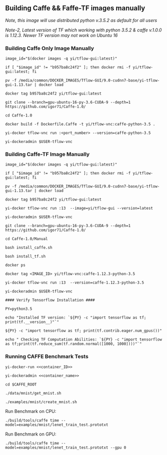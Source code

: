 ## Building Caffe && Faffe-TF images manually

*Note, this image will use distributed python v.3.5.2 as default for all users*

*Note-2, Latest version of TF which working with python 3.5.2 & caffe v.1.0.0 is 1.12.3. Newer TF version may not work on Ubuntu 16*

### Building Caffe Only Image Manually

```
image_id="$(docker images -q yi/tflow-gui:latest)"

if [ "$image_id" != "b957ba8c24f2" ]; then docker rmi -f yi/tflow-gui:latest; fi

pv -f /media/common/DOCKER_IMAGES/Tflow-GUI/9.0-cudnn7-base/yi-tflow-gui-1.13.tar | docker load

docker tag b957ba8c24f2 yi/tflow-gui:latest

git clone --branch=gpu-ubuntu-16-py-3.6-CUDA-9 --depth=1 https://github.com/igor71/Caffe-1.0/

cd Caffe-1.0

docker build -f Dockerfile.Caffe -t yi/tflow-vnc:caffe-python-3.5 .

yi-docker tflow-vnc run :<port_number> --version=caffe-python-3.5

yi-dockeradmin $USER-tflow-vnc
```

### Building Caffe-TF Image Manually

```
image_id="$(docker images -q yi/tflow-gui:latest)"

if [ "$image_id" != "b957ba8c24f2" ]; then docker rmi -f yi/tflow-gui:latest; fi

pv -f /media/common/DOCKER_IMAGES/Tflow-GUI/9.0-cudnn7-base/yi-tflow-gui-1.13.tar | docker load

docker tag b957ba8c24f2 yi/tflow-gui:latest

yi-docker tflow-vnc run :13  --image=yi/tflow-gui --version=latest

yi-dockeradmin $USER-tflow-vnc

git clone --branch=gpu-ubuntu-16-py-3.6-CUDA-9 --depth=1 https://github.com/igor71/Caffe-1.0/

cd Caffe-1.0/Manual

bash install_caffe.sh

bash install_tf.sh

docker ps

docker tag <IMAGE_ID> yi/tflow-vnc:caffe-1.12.3-python-3.5

yi-docker tflow-vnc run :13  --version=caffe-1.12.3-python-3.5

yi-dockeradmin $USER-tflow-vnc

#### Verify Tensorflow Installation ####

PY=python3.5

echo "Installed TF version: `${PY} -c "import tensorflow as tf; print(tf.__version__)"`"

${PY} -c "import tensorflow as tf; print(tf.contrib.eager.num_gpus())"

echo " Checking TF Computation Abilities: `${PY} -c "import tensorflow as tf;print(tf.reduce_sum(tf.random.normal([1000, 1000])))"`"
```

### Running CAFFE Benchmark Tests
```
yi-docker-run <<container_ID>>

yi-dockeradmin <<container_name>>

cd $CAFFE_ROOT

./data/mnist/get_mnist.sh

./examples/mnist/create_mnist.sh
```
Run Benchmark on CPU:

`./build/tools/caffe time --model=examples/mnist/lenet_train_test.prototxt`

Run Benchmark on GPU:

`./build/tools/caffe time --model=examples/mnist/lenet_train_test.prototxt --gpu 0`
